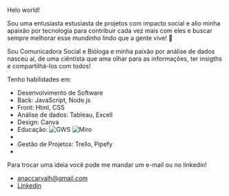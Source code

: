 Helo world!

Sou uma entusiasta estusiasta de projetos com impacto social e alio minha apaixão por tecnologia para contribuir cada vez mais com eles e buscar sempre melhorar esse mundinho lindo que a gente vive! 🥰

Sou Comunicadora Social e Bióloga e minha paixão por análise de dados nasceu aí, de uma ciêntista que ama olhar para as informações, ter insigths e compartilhá-los com todos!

Tenho habilidades em:
- Desenvolvimento de Software
- Back: JavaScript, Node.js
- Front: Html, CSS
- Análise de dados: Tableau, Excell
- Design: Canva
- Educação:
![GWS]([image.jpg](https://img.shields.io/badge/Google%20Meet-00897B?style=for-the-badge&logo=google-meet&logoColor=white))
  ![Miro](https://img.shields.io/badge/Miro-F7C922?style=for-the-badge&logo=Miro&logoColor=050036)
- 
- Gestão de Projetos: Trello, Pipefy
-  
Para trocar uma ideia você pode me mandar um e-mail ou no linkedin!
- anaccarvalh@gmail.com
- [Linkedin](https://www.linkedin.com/in/anacamposdecarvalho/)
